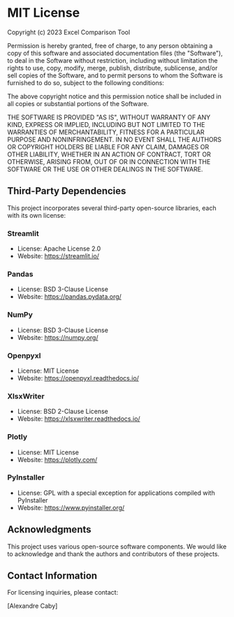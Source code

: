 # MIT License

Copyright (c) 2023 Excel Comparison Tool

Permission is hereby granted, free of charge, to any person obtaining a copy
of this software and associated documentation files (the "Software"), to deal
in the Software without restriction, including without limitation the rights
to use, copy, modify, merge, publish, distribute, sublicense, and/or sell
copies of the Software, and to permit persons to whom the Software is
furnished to do so, subject to the following conditions:

The above copyright notice and this permission notice shall be included in all
copies or substantial portions of the Software.

THE SOFTWARE IS PROVIDED "AS IS", WITHOUT WARRANTY OF ANY KIND, EXPRESS OR
IMPLIED, INCLUDING BUT NOT LIMITED TO THE WARRANTIES OF MERCHANTABILITY,
FITNESS FOR A PARTICULAR PURPOSE AND NONINFRINGEMENT. IN NO EVENT SHALL THE
AUTHORS OR COPYRIGHT HOLDERS BE LIABLE FOR ANY CLAIM, DAMAGES OR OTHER
LIABILITY, WHETHER IN AN ACTION OF CONTRACT, TORT OR OTHERWISE, ARISING FROM,
OUT OF OR IN CONNECTION WITH THE SOFTWARE OR THE USE OR OTHER DEALINGS IN THE
SOFTWARE.

## Third-Party Dependencies

This project incorporates several third-party open-source libraries, each with its own license:

### Streamlit
- License: Apache License 2.0
- Website: https://streamlit.io/

### Pandas
- License: BSD 3-Clause License
- Website: https://pandas.pydata.org/

### NumPy
- License: BSD 3-Clause License
- Website: https://numpy.org/

### Openpyxl
- License: MIT License
- Website: https://openpyxl.readthedocs.io/

### XlsxWriter
- License: BSD 2-Clause License
- Website: https://xlsxwriter.readthedocs.io/

### Plotly
- License: MIT License
- Website: https://plotly.com/

### PyInstaller
- License: GPL with a special exception for applications compiled with PyInstaller
- Website: https://www.pyinstaller.org/

## Acknowledgments

This project uses various open-source software components. We would like to acknowledge and thank the authors and contributors of these projects.

## Contact Information

For licensing inquiries, please contact:

[Alexandre Caby]

